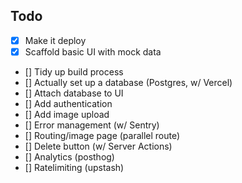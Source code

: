 ## Todo

- [x] Make it deploy
- [x] Scaffold basic UI with mock data
- [] Tidy up build process
- [] Actually set up a database (Postgres, w/ Vercel)
- [] Attach database to UI 
- [] Add authentication
- [] Add image upload
- [] Error management (w/ Sentry)
- [] Routing/image page (parallel route)
- [] Delete button (w/ Server Actions)
- [] Analytics (posthog)
- [] Ratelimiting (upstash)

